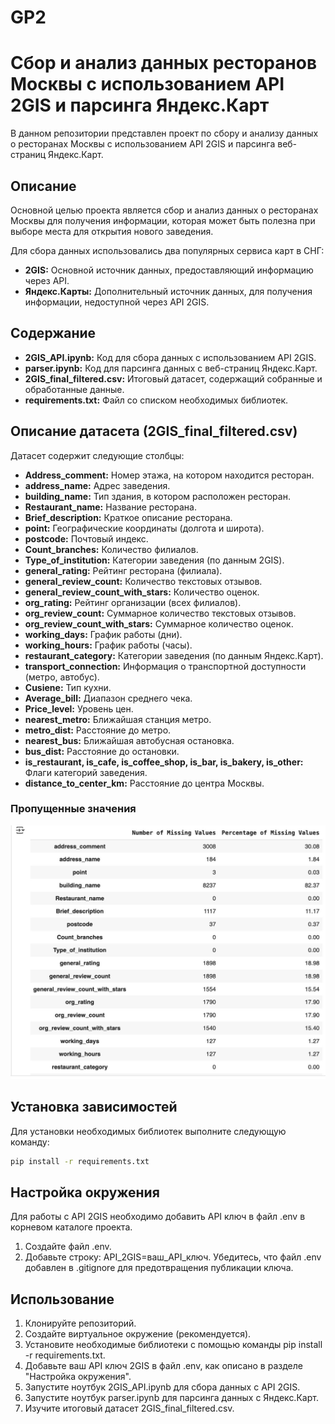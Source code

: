 # GP2
# Сбор и анализ данных ресторанов Москвы с использованием API 2GIS и парсинга Яндекс.Карт

В данном репозитории представлен проект по сбору и анализу данных о ресторанах Москвы с использованием API 2GIS и парсинга веб-страниц Яндекс.Карт.

## Описание

Основной целью проекта является сбор и анализ данных о ресторанах Москвы для получения информации, которая может быть полезна при выборе места для открытия нового заведения.

Для сбора данных использовались два популярных сервиса карт в СНГ:

* **2GIS:** Основной источник данных, предоставляющий информацию через API.
* **Яндекс.Карты:** Дополнительный источник данных, для получения информации, недоступной через API 2GIS.

## Содержание

* **2GIS_API.ipynb:** Код для сбора данных с использованием API 2GIS.
* **parser.ipynb:** Код для парсинга данных с веб-страниц Яндекс.Карт.
* **2GIS_final_filtered.csv:** Итоговый датасет, содержащий собранные и обработанные данные.
* **requirements.txt:** Файл со списком необходимых библиотек.

## Описание датасета (2GIS_final_filtered.csv)

Датасет содержит следующие столбцы:

* **Address_comment:** Номер этажа, на котором находится ресторан.
* **address_name:** Адрес заведения.
* **building_name:** Тип здания, в котором расположен ресторан.
* **Restaurant_name:** Название ресторана.
* **Brief_description:** Краткое описание ресторана.
* **point:** Географические координаты (долгота и широта).
* **postcode:** Почтовый индекс.
* **Count_branches:** Количество филиалов.
* **Type_of_institution:** Категории заведения (по данным 2GIS).
* **general_rating:** Рейтинг ресторана (филиала).
* **general_review_count:** Количество текстовых отзывов.
* **general_review_count_with_stars:** Количество оценок.
* **org_rating:** Рейтинг организации (всех филиалов).
* **org_review_count:** Суммарное количество текстовых отзывов.
* **org_review_count_with_stars:** Суммарное количество оценок.
* **working_days:** График работы (дни).
* **working_hours:** График работы (часы).
* **restaurant_category:** Категории заведения (по данным Яндекс.Карт).
* **transport_connection:** Информация о транспортной доступности (метро, автобус).
* **Cusiene:** Тип кухни.
* **Average_bill:** Диапазон среднего чека.
* **Price_level:** Уровень цен.
* **nearest_metro:** Ближайшая станция метро.
* **metro_dist:** Расстояние до метро.
* **nearest_bus:** Ближайшая автобусная остановка.
* **bus_dist:** Расстояние до остановки.
* **is_restaurant, is_cafe, is_coffee_shop, is_bar, is_bakery, is_other:** Флаги категорий заведения.
* **distance_to_center_km:** Расстояние до центра Москвы.

### Пропущенные значения
![Image alt](https://github.com/fdkovalevv/GP2/raw/develop/images/Диаграмма_пропусков.png)

## Установка зависимостей

Для установки необходимых библиотек выполните следующую команду:

```bash
pip install -r requirements.txt
```

## Настройка окружения
Для работы с API 2GIS необходимо добавить API ключ в файл .env в корневом каталоге проекта.

1. Создайте файл .env.
2. Добавьте строку: API_2GIS=ваш_API_ключ.
Убедитесь, что файл .env добавлен в .gitignore для предотвращения публикации ключа.

## Использование
1. Клонируйте репозиторий.
2. Создайте виртуальное окружение (рекомендуется).
3. Установите необходимые библиотеки с помощью команды pip install -r requirements.txt.
4. Добавьте ваш API ключ 2GIS в файл .env, как описано в разделе "Настройка окружения".
5. Запустите ноутбук 2GIS_API.ipynb для сбора данных с API 2GIS.
6. Запустите ноутбук parser.ipynb для парсинга данных с Яндекс.Карт.
7. Изучите итоговый датасет 2GIS_final_filtered.csv.
